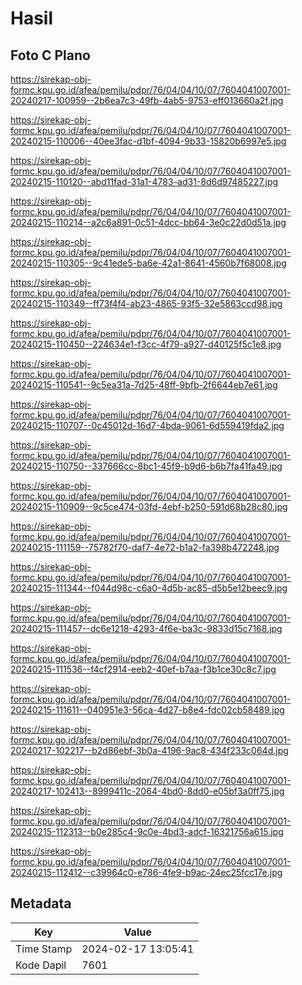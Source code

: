 # Hasil

## Foto C Plano

https://sirekap-obj-formc.kpu.go.id/afea/pemilu/pdpr/76/04/04/10/07/7604041007001-20240217-100959--2b6ea7c3-49fb-4ab5-9753-eff013660a2f.jpg

https://sirekap-obj-formc.kpu.go.id/afea/pemilu/pdpr/76/04/04/10/07/7604041007001-20240215-110006--40ee3fac-d1bf-4094-9b33-15820b6997e5.jpg

https://sirekap-obj-formc.kpu.go.id/afea/pemilu/pdpr/76/04/04/10/07/7604041007001-20240215-110120--abd11fad-31a1-4783-ad31-8d6d97485227.jpg

https://sirekap-obj-formc.kpu.go.id/afea/pemilu/pdpr/76/04/04/10/07/7604041007001-20240215-110214--a2c6a891-0c51-4dcc-bb64-3e0c22d0d51a.jpg

https://sirekap-obj-formc.kpu.go.id/afea/pemilu/pdpr/76/04/04/10/07/7604041007001-20240215-110305--9c41ede5-ba6e-42a1-8641-4560b7f68008.jpg

https://sirekap-obj-formc.kpu.go.id/afea/pemilu/pdpr/76/04/04/10/07/7604041007001-20240215-110349--ff73f4f4-ab23-4865-93f5-32e5863ccd98.jpg

https://sirekap-obj-formc.kpu.go.id/afea/pemilu/pdpr/76/04/04/10/07/7604041007001-20240215-110450--224634e1-f3cc-4f79-a927-d40125f5c1e8.jpg

https://sirekap-obj-formc.kpu.go.id/afea/pemilu/pdpr/76/04/04/10/07/7604041007001-20240215-110541--9c5ea31a-7d25-48ff-9bfb-2f6644eb7e61.jpg

https://sirekap-obj-formc.kpu.go.id/afea/pemilu/pdpr/76/04/04/10/07/7604041007001-20240215-110707--0c45012d-16d7-4bda-9061-6d559419fda2.jpg

https://sirekap-obj-formc.kpu.go.id/afea/pemilu/pdpr/76/04/04/10/07/7604041007001-20240215-110750--337666cc-8bc1-45f9-b9d6-b6b7fa41fa49.jpg

https://sirekap-obj-formc.kpu.go.id/afea/pemilu/pdpr/76/04/04/10/07/7604041007001-20240215-110909--9c5ce474-03fd-4ebf-b250-591d68b28c80.jpg

https://sirekap-obj-formc.kpu.go.id/afea/pemilu/pdpr/76/04/04/10/07/7604041007001-20240215-111159--75782f70-daf7-4e72-b1a2-fa398b472248.jpg

https://sirekap-obj-formc.kpu.go.id/afea/pemilu/pdpr/76/04/04/10/07/7604041007001-20240215-111344--f044d98c-c6a0-4d5b-ac85-d5b5e12beec9.jpg

https://sirekap-obj-formc.kpu.go.id/afea/pemilu/pdpr/76/04/04/10/07/7604041007001-20240215-111457--dc6e1218-4293-4f6e-ba3c-9833d15c7168.jpg

https://sirekap-obj-formc.kpu.go.id/afea/pemilu/pdpr/76/04/04/10/07/7604041007001-20240215-111536--f4cf2914-eeb2-40ef-b7aa-f3b1ce30c8c7.jpg

https://sirekap-obj-formc.kpu.go.id/afea/pemilu/pdpr/76/04/04/10/07/7604041007001-20240215-111611--040951e3-56ca-4d27-b8e4-fdc02cb58489.jpg

https://sirekap-obj-formc.kpu.go.id/afea/pemilu/pdpr/76/04/04/10/07/7604041007001-20240217-102217--b2d86ebf-3b0a-4196-9ac8-434f233c064d.jpg

https://sirekap-obj-formc.kpu.go.id/afea/pemilu/pdpr/76/04/04/10/07/7604041007001-20240217-102413--8999411c-2064-4bd0-8dd0-e05bf3a0ff75.jpg

https://sirekap-obj-formc.kpu.go.id/afea/pemilu/pdpr/76/04/04/10/07/7604041007001-20240215-112313--b0e285c4-9c0e-4bd3-adcf-16321756a615.jpg

https://sirekap-obj-formc.kpu.go.id/afea/pemilu/pdpr/76/04/04/10/07/7604041007001-20240215-112412--c39964c0-e786-4fe9-b9ac-24ec25fcc17e.jpg


## Metadata

| Key        | Value               |
| ---------- | ------------------- |
| Time Stamp | 2024-02-17 13:05:41 |
| Kode Dapil | 7601                |



